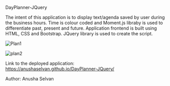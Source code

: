 DayPlanner-JQuery

The intent of this application is to display text/agenda saved by user during the business hours. Time is colour coded and Moment.js libraby is used to differentiate past, present and future. Application frontend is built using HTML, CSS and Bootstrap. JQuery library is used to create the script. 


![Plan1](https://user-images.githubusercontent.com/84444052/134527430-32049fe6-cc12-4632-bc9c-926be8213dbf.png)

![plan2](https://user-images.githubusercontent.com/84444052/134527429-3d7ff8a5-b099-4de0-b865-aeca7280acf4.png)

Link to the deployed application: https://anushaselvan.github.io/DayPlanner-JQuery/

Author: Anusha Selvan
